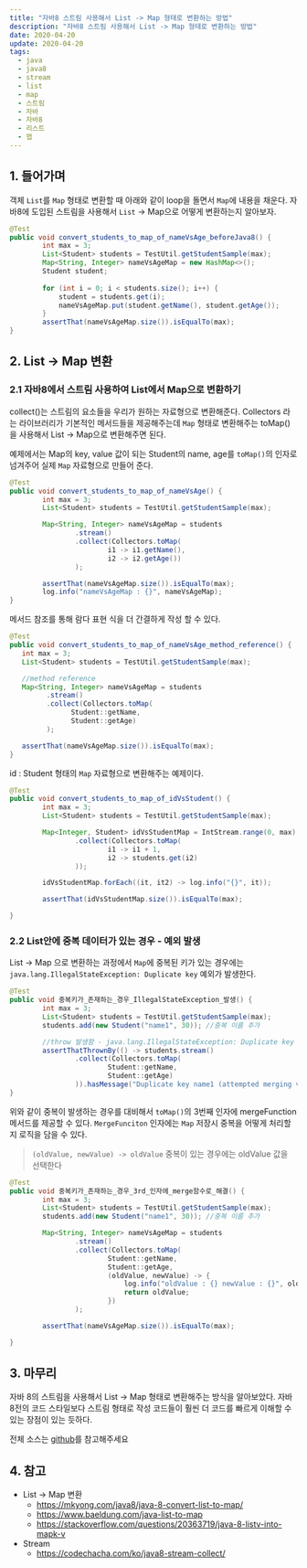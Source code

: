 ```yaml
---
title: "자바8 스트림 사용해서 List -> Map 형태로 변환하는 방법"
description: "자바8 스트림 사용해서 List -> Map 형태로 변환하는 방법"
date: 2020-04-20
update: 2020-04-20
tags:
  - java
  - java8
  - stream
  - list
  - map
  - 스트림
  - 자바
  - 자바8
  - 리스트
  - 맵
---
```



## 1. 들어가며

객체 `List`를 `Map` 형태로 변환할 때 아래와 같이 loop을 돌면서 `Map`에 내용을 채운다. 자바8에 도입된 스트림을 사용해서 `List` -> Map으로 어떻게 변환하는지 알아보자.

```java
@Test
public void convert_students_to_map_of_nameVsAge_beforeJava8() {
		int max = 3;
		List<Student> students = TestUtil.getStudentSample(max);
		Map<String, Integer> nameVsAgeMap = new HashMap<>();
		Student student;
  
		for (int i = 0; i < students.size(); i++) {
			student = students.get(i);
			nameVsAgeMap.put(student.getName(), student.getAge());
		}
		assertThat(nameVsAgeMap.size()).isEqualTo(max);
}
```

## 2. List -> Map 변환

### 2.1 자바8에서 스트림 사용하여 List에서 Map으로 변환하기

collect()는 스트림의 요소들을 우리가 원하는 자료형으로 변환해준다. Collectors 라는 라이브러리가 기본적인 메서드들을 제공해주는데 `Map` 형태로 변환해주는 toMap()을 사용해서 List -> Map으로 변환해주면 된다.

예제에서는 Map의 key, value 값이 되는 Student의 name, age를 `toMap()`의 인자로 넘겨주어 실제 `Map` 자료형으로 만들어 준다.

```java
@Test
public void convert_students_to_map_of_nameVsAge() {
		int max = 3;
		List<Student> students = TestUtil.getStudentSample(max);

		Map<String, Integer> nameVsAgeMap = students
				.stream()
				.collect(Collectors.toMap(
						i1 -> i1.getName(),
						i2 -> i2.getAge())
				);

		assertThat(nameVsAgeMap.size()).isEqualTo(max);
		log.info("nameVsAgeMap : {}", nameVsAgeMap);
}
```

메서드 참조를 통해 람다 표현 식을 더 간결하게 작성 할 수 있다.

```java
@Test
public void convert_students_to_map_of_nameVsAge_method_reference() {
   int max = 3;
   List<Student> students = TestUtil.getStudentSample(max);

   //method reference
   Map<String, Integer> nameVsAgeMap = students
         .stream()
         .collect(Collectors.toMap(
               Student::getName,
               Student::getAge)
         );

   assertThat(nameVsAgeMap.size()).isEqualTo(max);
}
```
id : Student 형태의 `Map` 자료형으로 변환해주는 예제이다.

```java
@Test
public void convert_students_to_map_of_idVsStudent() {
		int max = 3;
		List<Student> students = TestUtil.getStudentSample(max);

		Map<Integer, Student> idVsStudentMap = IntStream.range(0, max).boxed()
				.collect(Collectors.toMap(
						i1 -> i1 + 1,
						i2 -> students.get(i2)
				));

		idVsStudentMap.forEach((it, it2) -> log.info("{}", it));

		assertThat(idVsStudentMap.size()).isEqualTo(max);

}
```

### 2.2 List안에 중복 데이터가 있는 경우 - 예외 발생

List -> Map 으로 변환하는 과정에서 `Map`에 중복된 키가 있는 경우에는 `java.lang.IllegalStateException: Duplicate key` 예외가 발생한다.

```java
@Test
public void 중복키가_존재하는_경우_IllegalStateException_발생() {
		int max = 3;
		List<Student> students = TestUtil.getStudentSample(max);
		students.add(new Student("name1", 30)); //중복 이름 추가

		//throw 발생함 - java.lang.IllegalStateException: Duplicate key
		assertThatThrownBy(() -> students.stream()
				.collect(Collectors.toMap(
						Student::getName,
						Student::getAge)
				)).hasMessage("Duplicate key name1 (attempted merging values 11 and 30)");
}
```

위와 같이 중복이 발생하는 경우를 대비해서 `toMap()`의 3번째 인자에 mergeFunction 메서드를 제공할 수 있다. `MergeFunciton` 인자에는 `Map` 저장시 중복을 어떻게 처리할 지 로직을 담을 수 있다.

> `(oldValue, newValue) -> oldValue` 중복이 있는 경우에는 oldValue 값을 선택한다

```java
@Test
public void 중복키가_존재하는_경우_3rd_인자에_merge함수로_해결() {
		int max = 3;
		List<Student> students = TestUtil.getStudentSample(max);
		students.add(new Student("name1", 30)); //중복 이름 추가

		Map<String, Integer> nameVsAgeMap = students
				.stream()
				.collect(Collectors.toMap(
						Student::getName,
						Student::getAge,
						(oldValue, newValue) -> {
							log.info("oldValue : {} newValue : {}", oldValue, newValue);
							return oldValue;
						})
				);

		assertThat(nameVsAgeMap.size()).isEqualTo(max);

}
```

## 3. 마무리

자바 8의 스트림을 사용해서 List -> Map 형태로 변환해주는 방식을 알아보았다. 자바 8전의 코드 스타일보다 스트림 형태로 작성 코드들이 훨씬 더 코드를 빠르게 이해할 수 있는 장점이 있는 듯하다.

전체 소스는 [github](https://github.com/kenshin579/tutorials-java/blob/master/java8/src/test/java/com/advenoh/streams/ConvertListToMapTest.java)를 참고해주세요

## 4. 참고

* List -> Map 변환
    * https://mkyong.com/java8/java-8-convert-list-to-map/
    * https://www.baeldung.com/java-list-to-map
    * https://stackoverflow.com/questions/20363719/java-8-listv-into-mapk-v
* Stream
    * https://codechacha.com/ko/java8-stream-collect/

